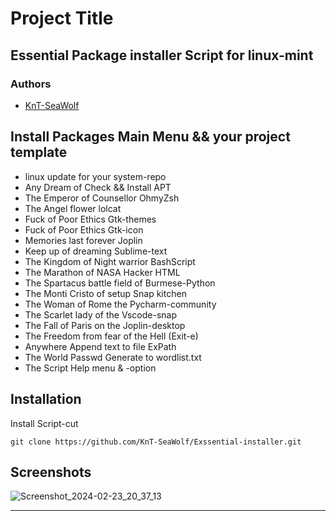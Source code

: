 
# Project Title

## Essential Package installer Script for linux-mint 


### Authors

- [KnT-SeaWolf](https://github.com/KnT-SeaWolf/Exssential-installer.git)



## Install Packages Main Menu && your project template 

- linux update for your system-repo 
- Any Dream of Check && Install APT 
- The Emperor of Counsellor OhmyZsh
- The Angel flower lolcat
- Fuck of Poor Ethics Gtk-themes
- Fuck of Poor Ethics Gtk-icon
- Memories last forever Joplin
- Keep up of dreaming Sublime-text
- The Kingdom of Night warrior BashScript
- The Marathon of NASA Hacker HTML
- The Spartacus battle field of Burmese-Python
- The Monti Cristo of setup Snap kitchen
- The Woman of Rome the Pycharm-community
- The Scarlet lady of the Vscode-snap
- The Fall of Paris on the Joplin-desktop
- The Freedom from fear of the Hell (Exit-e)
- Anywhere Append text to file ExPath 
- The World Passwd Generate to wordlist.txt 
- The Script Help menu & -option 


## Installation

Install Script-cut 

```
git clone https://github.com/KnT-SeaWolf/Exssential-installer.git

```
    
## Screenshots

![Screenshot_2024-02-23_20_37_13](https://github.com/KnT-SeaWolf/Exssential-installer/assets/148425020/e3be37b7-9e51-4e6d-9f83-eb633873f29a)

----






